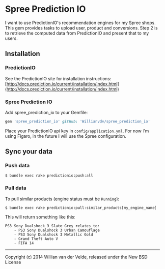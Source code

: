 Spree Prediction IO
===

I want to use PredictionIO's recommendation engines for my Spree shops. This gem provides tasks to upload user, product and conversions. Step 2 is to retrieve the computed data from PredictionIO and present that to my users.


Installation
------------

### PredictionIO

See the PredictionIO site for installation instructions: [http://docs.prediction.io/current/installation/index.html](http://docs.prediction.io/current/installation/index.html)

### Spree Prediction IO

Add spree_prediction_io to your Gemfile:

```ruby
gem 'spree_prediction_io' github: 'Willianvdv/spree_prediction_io'
```

Place your PredictionIO api key in `config/application.yml`. For now I'm using Figaro, in the future I will use the Spree configuration.

Sync your data
---

### Push data

```
$ bundle exec rake predictionio:push:all
```

### Pull data

To pull similar products (engine status must be `Running`):

```
$ bundle exec rake predictionio:pull:similar_products[my_engine_name]
```

This will return something like this:

```
PS3 Sony Dualshock 3 Slate Grey relates to:
	- PS3 Sony Dualshock 3 Urban Camouflage
	- PS3 Sony Dualshock 3 Metallic Gold
	- Grand Theft Auto V
	- FIFA 14
```

---

Copyright (c) 2014 Willian van der Velde, released under the New BSD License
